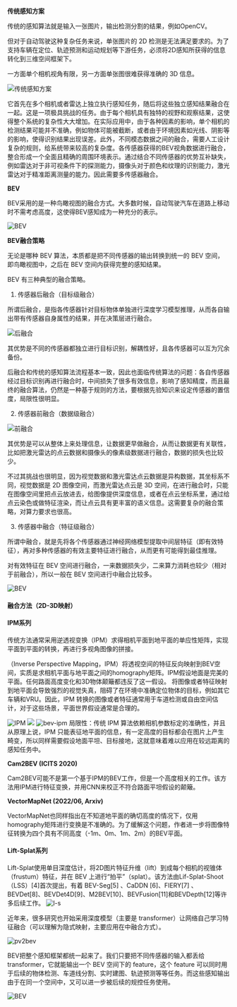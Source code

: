 **传统感知方案**

传统的感知算法就是输入一张图片，输出检测分割的结果，例如OpenCV。

但对于自动驾驶这种复杂任务来说，单张图片的 2D 检测是无法满足要求的。为了支持车辆在定位、轨迹预测和运动规划等下游任务，必须将2D感知所获得的信息转化到三维空间框架下。

一方面单个相机视角有限，另一方面单张图很难获得准确的 3D 信息。

![传统感知方案](https://mmbiz.qpic.cn/sz_mmbiz_jpg/bdpnCavfx2pO7wPkxmXT7QKHJybATVBZXH7Ia9r3JupG18w0cQx1ibM0yBmQ1WfEGbrVF2pANu2bbmpQZCNLrhQ/640?wx_fmt=jpeg&from=appmsg&tp=webp&wxfrom=5&wx_lazy=1&wx_co=1)

它首先在多个相机或者雷达上独立执行感知任务，随后将这些独立感知结果融合在一起。这是一项极具挑战的任务。由于每个相机具有独特的视野和观察结果，这使得整个系统的复杂性大大增加。在实际应用中，由于各种因素的影响，单个相机的检测结果可能并不准确，例如物体可能被截断，或者由于环境因素如光线、阴影等的影响，使得识别结果出现误差。此外，不同模态数据之间的融合，需要人工设计复杂的规则，给系统带来较高的复杂度。各传感器获得的BEV视角数据进行融合，整合形成一个全面且精确的周围环境表示。通过结合不同传感器的优势互补缺失，例如雷达对于非可视条件下的探测能力，摄像头对于颜色和纹理的识别能力，激光雷达对于精准距离测量的能力。因此需要多传感器融合。

**BEV**

BEV采用的是一种鸟瞰视图的融合方式。大多数时候，自动驾驶汽车在道路上移动时不需考虑高度，这使得BEV感知成为一种充分的表示。

![BEV](https://mmbiz.qpic.cn/sz_mmbiz_png/bdpnCavfx2pO7wPkxmXT7QKHJybATVBZBsfXE4tyFoqzBj4gCoKquUQcYuUIhSsT5qeBfictwWjBdHP6q7wCN4Q/640?wx_fmt=png&from=appmsg&tp=webp&wxfrom=5&wx_lazy=1&wx_co=1)

**BEV融合策略**

无论是哪种 BEV 算法，本质都是把不同传感器的输出转换到统一的 BEV 空间，即鸟瞰视图中，之后在 BEV 空间内获得完整的感知结果。

BEV 有三种典型的融合策略。

1. 传感器后融合（目标级融合）

所谓后融合，是指各传感器针对目标物体单独进行深度学习模型推理，从而各自输出带有传感器自身属性的结果，并在决策层进行融合。

![后融合](https://mmbiz.qpic.cn/sz_mmbiz_png/bdpnCavfx2pO7wPkxmXT7QKHJybATVBZwkAKeN8zbOBZvq6ibnIgt6BicIngLADRoy3RiaLYVYuIpBmhBpk1lItcQ/640?wx_fmt=png&from=appmsg&tp=webp&wxfrom=5&wx_lazy=1&wx_co=1)


其优势是不同的传感器都独立进行目标识别，解耦性好，且各传感器可以互为冗余备份。

后融合和传统的感知算法流程基本一致，因此也面临传统算法的问题：各自传感器经过目标识别再进行融合时，中间损失了很多有效信息，影响了感知精度，而且最终的融合算法，仍然是一种基于规则的方法，要根据先验知识来设定传感器的置信度，局限性很明显。

2. 传感器前融合（数据级融合）

![前融合](https://mmbiz.qpic.cn/sz_mmbiz_png/bdpnCavfx2pO7wPkxmXT7QKHJybATVBZGUibSAE0YNWsic95zUkxBsgOHzNJrlMfzwW2G5ClodDlibyCiaibFl6A1MA/640?wx_fmt=png&from=appmsg&tp=webp&wxfrom=5&wx_lazy=1&wx_co=1)

其优势是可以从整体上来处理信息，让数据更早做融合，从而让数据更有关联性，比如把激光雷达的点云数据和摄像头的像素级数据进行融合，数据的损失也比较少。

不过其挑战也很明显，因为视觉数据和激光雷达点云数据是异构数据，其坐标系不同，视觉数据是 2D 图像空间，而激光雷达点云是 3D 空间，在进行融合时，只能在图像空间里把点云放进去，给图像提供深度信息，或者在点云坐标系里，通过给点云染色或做特征渲染，而让点云具有更丰富的语义信息。这需要复杂的融合策略，对算力要求也很高。

3. 传感器中融合（特征级融合）

所谓中融合，就是先将各个传感器通过神经网络模型提取中间层特征（即有效特征），再对多种传感器的有效主要特征进行融合，从而更有可能得到最佳推理。

对有效特征在 BEV 空间进行融合，一来数据损失少，二来算力消耗也较少（相对于前融合），所以一般在 BEV 空间进行中融合比较多。

![BEV](https://mmbiz.qpic.cn/sz_mmbiz_png/bdpnCavfx2pO7wPkxmXT7QKHJybATVBZlZibXbRScQrtu3z9jE2QLAWicHqoGyBndrib8dV8JKrWXQzItkVbIgudA/640?wx_fmt=png&from=appmsg&tp=webp&wxfrom=5&wx_lazy=1&wx_co=1)


#### 融合方法（2D-3D映射）

#### IPM系列
传统方法通常采用逆透视变换（IPM）求得相机平面到地平面的单应性矩阵，实现平面到平面的转换，再进行多视角图像的拼接。

（Inverse Perspective Mapping，IPM）将透视空间的特征反向映射到BEV空间，实质是求相机平面与地平面之间的homography矩阵。IPM假设地面是完美的平面。任何路面高度变化和3D物体颠簸都违反了这一假设。 将图像或者特征映射到地平面会导致强烈的视觉失真，阻碍了在环境中准确定位物体的目标，例如其它车辆和VRU。因此，IPM 转换的图像或者特征通常用于车道检测或自由空间估计，对于这些场景，平面世界假设通常是合理的。

![IPM](https://mmbiz.qpic.cn/sz_mmbiz_png/bdpnCavfx2pO7wPkxmXT7QKHJybATVBZeLg0lqZ6lgqctYT2HDeE3zYzZQ5G1PLXyibjuAtYI9yjTVMQSLVPA0Q/640?wx_fmt=png&from=appmsg&tp=webp&wxfrom=5&wx_lazy=1&wx_co=1) ![](https://mmbiz.qpic.cn/sz_mmbiz_png/6PYxCJZfNqfRM3K9qaU7Np2JGgGvBlaUFWQt768x6AVEkdiag7fsP2q128nF9Qx3Bqn2dzoAlsSBL2FmJIFX7SQ/640?wx_fmt=png&from=appmsg&tp=webp&wxfrom=5&wx_lazy=1&wx_co=1)
![bev-ipm](https://picx.zhimg.com/80/v2-0b7056b2a56bb0893d7c7efe83f9435b_720w.webp?source=1def8aca)
局限性：传统 IPM 算法依赖相机参数标定的准确性，并且从原理上说，IPM 只能表征地平面的信息，有一定高度的目标都会在图片上产生畸变，所以同样需要假设地面平坦、目标接地，这就意味着难以应用在较远距离的感知任务中。

**Cam2BEV (ICITS 2020)**

Cam2BEV可能不是第一个基于IPM的BEV工作，但是一个高度相关的工作。该方法用IPM进行特征变换，并用CNN来校正不符合路面平坦假设的颠簸。

**VectorMapNet (2022/06, Arxiv)**

VectorMapNet也同样指出在不知道地平面的确切高度的情况下，仅用homography矩阵进行变换是不准确的。为了缓解这个问题，作者进一步将图像特征转换为四个具有不同高度（-1m、0m、1m、2m）的BEV平面。

#### Lift-Splat系列

Lift-Splat使用单目深度估计，将2D图片特征升维（lift）到成每个相机的视锥体（frustum）特征，并在 BEV 上进行“拍平”（splat）。该方法由Lif-Splat-Shoot（LSS）[4]首次提出，有着 BEV-Seg[5] 、CaDDN [6]、FIERY[7] 、BEVDet[8]、BEVDet4D[9]、M2BEV[10]、BEVFusion[11]和BEVDepth[12]等许多后续工作。
![l-s](https://pic1.zhimg.com/80/v2-de607a4abf42ea071df62c802d9126ef_720w.webp?source=1def8aca)




近年来，很多研究也开始采用深度模型（主要是 transformer）让网络自己学习特征融合（可以理解为隐式映射，主要应用在中融合方式）。

![pv2bev](https://mmbiz.qpic.cn/sz_mmbiz_png/6PYxCJZfNqfRM3K9qaU7Np2JGgGvBlaUwZyJAicxrrQAayzMPOibT0CN1gLEozoVeUCk56qWTRnALLoCETc4OCaw/640?wx_fmt=png&from=appmsg&tp=webp&wxfrom=5&wx_lazy=1&wx_co=1)

BEV把整个感知框架都统一起来了。我们只要把不同传感器的输入都丢给 transformer，它就能输出一个 BEV 空间下的 feature，这个 feature 可以同时用于后续的物体检测、车道线分割、实时建图、轨迹预测等等任务。而这些感知输出由于在同一个空间中，又可以进一步被后续的规控任务使用。

![BEV](https://mmbiz.qpic.cn/sz_mmbiz_png/bdpnCavfx2pO7wPkxmXT7QKHJybATVBZOkaMfWnnAIxMNsDMd5yjKo1NmwHvPKz8StkQesW0EZLibwuu4NGlJGA/640?wx_fmt=png&from=appmsg&tp=webp&wxfrom=5&wx_lazy=1&wx_co=1)

